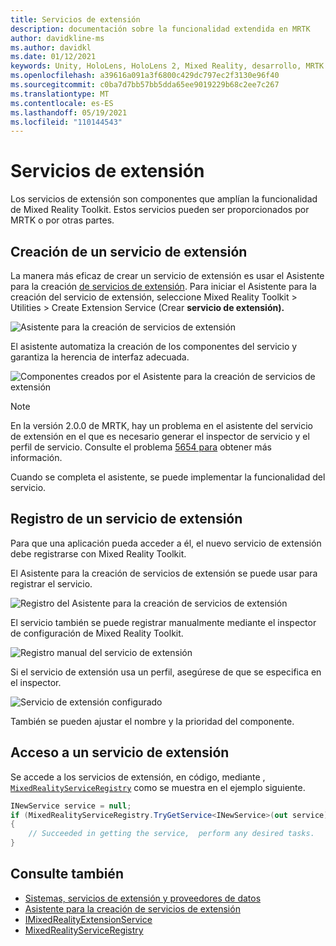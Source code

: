 ```yaml
---
title: Servicios de extensión
description: documentación sobre la funcionalidad extendida en MRTK
author: davidkline-ms
ms.author: davidkl
ms.date: 01/12/2021
keywords: Unity, HoloLens, HoloLens 2, Mixed Reality, desarrollo, MRTK
ms.openlocfilehash: a39616a091a3f6800c429dc797ec2f3130e96f40
ms.sourcegitcommit: c0ba7d7bb57bb5dda65ee9019229b68c2ee7c267
ms.translationtype: MT
ms.contentlocale: es-ES
ms.lasthandoff: 05/19/2021
ms.locfileid: "110144543"
---
```

# <a name="extension-services"></a>Servicios de extensión

Los servicios de extensión son componentes que amplían la funcionalidad de Mixed Reality Toolkit. Estos servicios pueden ser proporcionados por MRTK o por otras partes.

## <a name="creating-an-extension-service"></a>Creación de un servicio de extensión

La manera más eficaz de crear un servicio de extensión es usar el Asistente para la creación [de servicios de extensión](../tools/extension-service-creation-wizard.md).
Para iniciar el Asistente para la creación del servicio de extensión, seleccione Mixed Reality Toolkit > Utilities > Create Extension Service (Crear **servicio de extensión).**

![Asistente para la creación de servicios de extensión](../images/extension-wizard/ExtensionServiceCreationWizard.png)

El asistente automatiza la creación de los componentes del servicio y garantiza la herencia de interfaz adecuada.

![Componentes creados por el Asistente para la creación de servicios de extensión](../images/extension-wizard/ExtensionServiceComponents.png)

> [!Note]
> En la versión 2.0.0 de MRTK, hay un problema en el asistente del servicio de extensión en el que es necesario generar el inspector de servicio y el perfil de servicio. Consulte el problema [5654 para](https://github.com/microsoft/MixedRealityToolkit-Unity/issues/5654) obtener más información.

Cuando se completa el asistente, se puede implementar la funcionalidad del servicio.

## <a name="registering-an-extension-service"></a>Registro de un servicio de extensión

Para que una aplicación pueda acceder a él, el nuevo servicio de extensión debe registrarse con Mixed Reality Toolkit.

El Asistente para la creación de servicios de extensión se puede usar para registrar el servicio.

![Registro del Asistente para la creación de servicios de extensión](../images/extension-wizard/ExtensionServiceWizardRegister.png)

El servicio también se puede registrar manualmente mediante el inspector de configuración de Mixed Reality Toolkit.

![Registro manual del servicio de extensión](../images/profiles/RegisterExtensionService.png)

Si el servicio de extensión usa un perfil, asegúrese de que se especifica en el inspector.

![Servicio de extensión configurado](../images/profiles/ConfiguredExtensionService.png)

También se pueden ajustar el nombre y la prioridad del componente.

## <a name="accessing-an-extension-service"></a>Acceso a un servicio de extensión

Se accede a los servicios de extensión, en código, mediante , [`MixedRealityServiceRegistry`](xref:Microsoft.MixedReality.Toolkit.MixedRealityServiceRegistry) como se muestra en el ejemplo siguiente.

```c#
INewService service = null;
if (MixedRealityServiceRegistry.TryGetService<INewService>(out service))
{
    // Succeeded in getting the service,  perform any desired tasks.
}
```

## <a name="see-also"></a>Consulte también

- [Sistemas, servicios de extensión y proveedores de datos](../../architecture/systems-extensions-providers.md)
- [Asistente para la creación de servicios de extensión](../tools/extension-service-creation-wizard.md)
- [IMixedRealityExtensionService](xref:Microsoft.MixedReality.Toolkit.IMixedRealityExtensionService)
- [MixedRealityServiceRegistry](xref:Microsoft.MixedReality.Toolkit.MixedRealityServiceRegistry)
